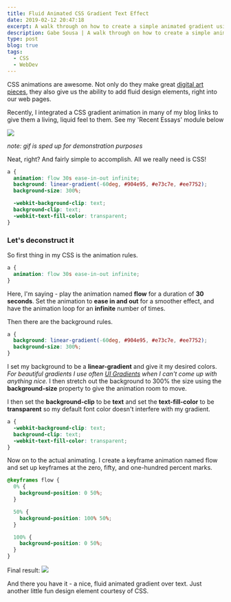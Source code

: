 ```yaml
---
title: Fluid Animated CSS Gradient Text Effect
date: 2019-02-12 20:47:18
excerpt: A walk through on how to create a simple animated gradient using CSS Animations
description: Gabe Sousa | A walk through on how to create a simple animated gradient using CSS Animations
type: post
blog: true
tags:
  - CSS
  - WebDev
---
```


CSS animations are awesome. Not only do they make great <a href="https://codepen.io/astrixsz/pen/RRxyKz">digital art pieces</a>, they also give us the ability to add fluid design elements, right into our web pages. 

Recently, I integrated a CSS gradient animation in many of my blog links to give them a living, liquid feel to them. See my 'Recent Essays' module below

![](https://thepracticaldev.s3.amazonaws.com/i/dgbkiccdcmzkaaqjp78l.gif)

_note: gif is sped up for demonstration purposes_

Neat, right? And fairly simple to accomplish. All we really need is CSS!

```css
a {
  animation: flow 30s ease-in-out infinite;
  background: linear-gradient(-60deg, #904e95, #e73c7e, #ee7752);
  background-size: 300%;

  -webkit-background-clip: text;
  background-clip: text;
  -webkit-text-fill-color: transparent;
}
```

### Let's deconstruct it

So first thing in my CSS is the animation rules.

```css
a {
  animation: flow 30s ease-in-out infinite;
}
```

Here, I'm saying - play the animation named **flow** for a duration of **30 seconds**. Set the animation to **ease in and out** for a smoother effect, and have the animation loop for an **infinite** number of times.

Then there are the background rules.

```css
a {
  background: linear-gradient(-60deg, #904e95, #e73c7e, #ee7752);
  background-size: 300%;
}
```

I set my background to be a **linear-gradient** and give it my desired colors. _For beautiful gradients I use often <a href="https://uigradients.com/">UI Gradients</a> when I can't come up with anything nice._ I then stretch out the background to 300% the size using the **background-size** property to give the animation room to move.

I then set the **background-clip** to be **text** and set the **text-fill-color** to be **transparent** so my default font color doesn't interfere with my gradient.

```css
a {
  -webkit-background-clip: text;
  background-clip: text;
  -webkit-text-fill-color: transparent;
}
```

Now on to the actual animating. I create a keyframe animation named flow and set up keyframes at the zero, fifty, and one-hundred percent marks.

```css
@keyframes flow {
  0% {
    background-position: 0 50%;
  }

  50% {
    background-position: 100% 50%;
  }

  100% {
    background-position: 0 50%;
  }
}
```

Final result:
![](https://thepracticaldev.s3.amazonaws.com/i/ms7hu4num9zl7w9atgkz.gif)

And there you have it - a nice, fluid animated gradient over text. Just another little fun design element courtesy of CSS.
